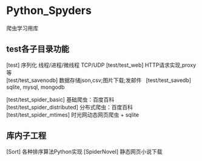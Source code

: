 # Python_Spyders
爬虫学习用库

## test各子目录功能
[test] 序列化 线程/进程/微线程 TCP/UDP 
[test/test_web] HTTP请求实现,proxy等  
[test/test_savenodb] 数据存储json,csv;图片下载;发邮件  
[test/test_savedb] sqlite, mysql, mongodb  

[test/test_spider_basic] 基础爬虫：百度百科  
[test/test_spider_distributed] 分布式爬虫：百度百科  
[test/test_spider_mtimes] 时光网动态网页爬虫 + sqlite  

## 库内子工程
[Sort] 各种排序算法Python实现
[SpiderNovel] 静态网页小说下载



